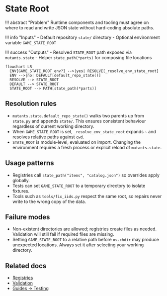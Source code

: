 # State Root

!!! abstract "Problem"
    Runtime components and tooling must agree on where to read and write JSON state
    without hard-coding absolute paths.

!!! info "Inputs"
    - Default repository `state/` directory
    - Optional environment variable `GAME_STATE_ROOT`

!!! success "Outputs"
    - Resolved `STATE_ROOT` path exposed via `mutants.state`
    - Helper `state_path(*parts)` for composing file locations

```mermaid
flowchart LR
  ENV[GAME_STATE_ROOT env?] -->|yes| RESOLVE[_resolve_env_state_root]
  ENV -->|no| DEFAULT[default_repo_state()]
  RESOLVE --> STATE_ROOT
  DEFAULT --> STATE_ROOT
  STATE_ROOT --> PATH[state_path(*parts)]
```

## Resolution rules

- `mutants.state.default_repo_state()` walks two parents up from `state.py` and appends
  `state/`. This ensures consistent behaviour regardless of current working directory.
- When `GAME_STATE_ROOT` is set, `_resolve_env_state_root` expands `~` and resolves relative
  paths against `cwd`.
- `STATE_ROOT` is module-level, evaluated on import. Changing the environment requires a
  fresh process or explicit reload of `mutants.state`.

## Usage patterns

- Registries call `state_path("items", "catalog.json")` so overrides apply globally.
- Tests can set `GAME_STATE_ROOT` to a temporary directory to isolate fixtures.
- Tools such as `tools/fix_iids.py` respect the same root, so repairs never write to the
  wrong copy of the data.

## Failure modes

- Non-existent directories are allowed; registries create files as needed. Validation will
  still fail if required files are missing.
- Setting `GAME_STATE_ROOT` to a relative path before `os.chdir` may produce unexpected
  locations. Always set it after selecting your working directory.

## Related docs

- [Registries](registries.md)
- [Validation](validation.md)
- [Guides → Testing](../guides/testing.md)
